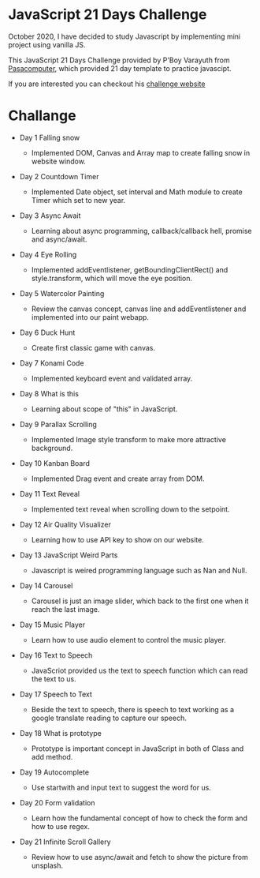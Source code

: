 # JavaScript 21 Days Challenge
October 2020, I have decided to study Javascript by implementing mini project using vanilla JS.

This JavaScript 21 Days Challenge provided by P'Boy Varayuth from [Pasacomputer](https://www.youtube.com/channel/UC4Kubka3mQpZwsaZsLO_Uqg), which provided 21 day template to practice javascipt.

If you are interested you can checkout his [challenge website](https://www.js21.dev)

# Challange

* Day 1 Falling snow 
  * Implemented DOM, Canvas and Array map to create falling snow in website window.

* Day 2 Countdown Timer 
  * Implemented Date object, set interval and Math module to create Timer which set to new year.

* Day 3 Async Await 
  * Learning about async programming, callback/callback hell, promise and async/await.

* Day 4 Eye Rolling
  * Implemented addEventlistener, getBoundingClientRect() and style.transform, which will move the eye position.

* Day 5 Watercolor Painting
  * Review the canvas concept, canvas line and addEventlistener and implemented into our paint webapp.

* Day 6 Duck Hunt
  * Create first classic game with canvas.

* Day 7 Konami Code
  * Implemented keyboard event and validated array.

* Day 8 What is this
  * Learning about scope of "this" in JavaScript.

* Day 9 Parallax Scrolling 
  * Implemented Image style transform to make more attractive background.

* Day 10 Kanban Board
  * Implemented Drag event and create array from DOM.

* Day 11 Text Reveal
  * Implemented text reveal when scrolling down to the setpoint.

* Day 12 Air Quality Visualizer
  * Learning how to use API key to show on our website.

* Day 13 JavaScript Weird Parts
  * Javascript is weired programming language such as Nan and Null.

* Day 14 Carousel
  * Carousel is just an image slider, which back to the first one when it reach the last image.

* Day 15 Music Player
  * Learn how to use audio element to control the music player.

* Day 16 Text to Speech
  * JavaScriot provided us the text to speech function which can read the text to us.

* Day 17 Speech to Text
  * Beside the text to speech, there is speech to text working as a google translate reading to capture our speech.

* Day 18 What is prototype
  * Prototype is important concept in JavaScript in both of Class and add method.

* Day 19 Autocomplete
  * Use startwith and input text to suggest the word for us.

* Day 20 Form validation
  * Learn how the fundamental concept of how to check the form and how to use regex.

* Day 21 Infinite Scroll Gallery
  * Review how to use async/await and fetch to show the picture from unsplash.
